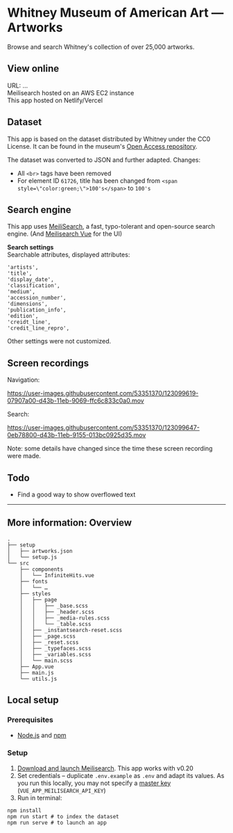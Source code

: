 # Whitney Museum of American Art — Artworks

Browse and search Whitney's collection of over 25,000 artworks.

## View online

URL: …  
Meilisearch hosted on an AWS EC2 instance  
This app hosted on Netlify/Vercel  

## Dataset

This app is based on the dataset distributed by Whitney under the CC0 License. It can be found in the museum's [Open Access repository](https://github.com/whitneymuseum/open-access/).

The dataset was converted to JSON and further adapted. Changes:
- All `<br>` tags have been removed
- For element ID `61726`, title has been changed from `<span style=\"color:green;\">100's</span>` to `100's`

## Search engine

This app uses [MeiliSearch](https://www.meilisearch.com), a fast, typo-tolerant and open-source search engine. (And [Meilisearch Vue](https://github.com/meilisearch/meilisearch-vue) for the UI)

**Search settings**  
Searchable attributes, displayed attributes:
```
'artists',
'title',
'display_date',
'classification',
'medium',
'accession_number',
'dimensions',
'publication_info',
'edition',
'creidt_line',
'credit_line_repro',
```
Other settings were not customized.

## Screen recordings

Navigation:  

https://user-images.githubusercontent.com/53351370/123099619-07907a00-d43b-11eb-9069-ffc6c833c0a0.mov

Search:  

https://user-images.githubusercontent.com/53351370/123099647-0eb78800-d43b-11eb-9155-013bc0925d35.mov

Note: some details have changed since the time these screen recording were made.

## Todo

- Find a good way to show overflowed text

---

## More information: Overview

```
.
├── setup
│   ├── artworks.json
│   └── setup.js
└── src
    ├── components
    │   └── InfiniteHits.vue
    ├── fonts
    │   └── …
    ├── styles
    │   ├── page
    │   │   ├── _base.scss
    │   │   ├── _header.scss
    │   │   ├── _media-rules.scss
    │   │   └── _table.scss
    │   ├── _instantsearch-reset.scss
    │   ├── _page.scss
    │   ├── _reset.scss
    │   ├── _typefaces.scss
    │   ├── _variables.scss
    │   └── main.scss
    ├── App.vue
    ├── main.js
    └── utils.js
```

## Local setup

### Prerequisites

- [Node.js](https://nodejs.org/) and [npm](https://www.npmjs.com/)

### Setup

1. [Download and launch Meilisearch](https://docs.meilisearch.com/learn/getting_started/installation.html). This app works with v0.20
2. Set credentials – duplicate `.env.example` as `.env` and adapt its values. As you run this locally, you may not specify a [master key](https://docs.meilisearch.com/reference/features/configuration.html#options) (`VUE_APP_MEILISEARCH_API_KEY`)
3. Run in terminal:
```shell
npm install
npm run start # to index the dataset
npm run serve # to launch an app
```